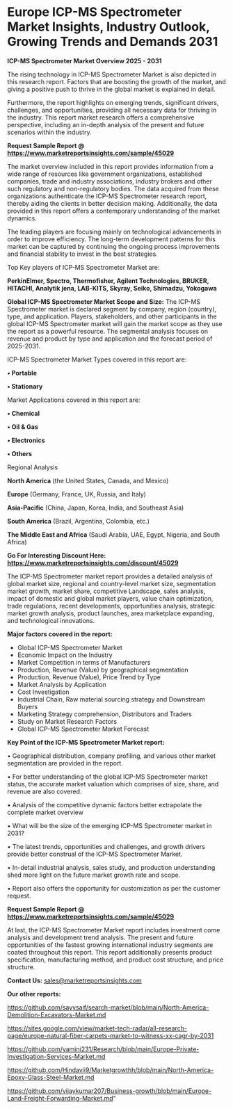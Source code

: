 # Europe ICP-MS Spectrometer Market Insights, Industry Outlook, Growing Trends and Demands 2031

<Strong> ICP-MS Spectrometer Market Overview 2025 - 2031</strong>

The rising technology in ICP-MS Spectrometer Market is also depicted in this research report. Factors that are boosting the growth of the market, and giving a positive push to thrive in the global market is explained in detail.

Furthermore, the report highlights on emerging trends, significant drivers, challenges, and opportunities, providing all necessary data for thriving in the industry. This report market research offers a comprehensive perspective, including an in-depth analysis of the present and future scenarios within the industry.

<strong>Request Sample Report @ <a href=https://www.marketreportsinsights.com/sample/45029>https://www.marketreportsinsights.com/sample/45029</a></strong>

The market overview included in this report provides information from a wide range of resources like government organizations, established companies, trade and industry associations, industry brokers and other such regulatory and non-regulatory bodies. The data acquired from these organizations authenticate the ICP-MS Spectrometer research report, thereby aiding the clients in better decision making. Additionally, the data provided in this report offers a contemporary understanding of the market dynamics.

The leading players are focusing mainly on technological advancements in order to improve efficiency. The long-term development patterns for this market can be captured by continuing the ongoing process improvements and financial stability to invest in the best strategies.

Top Key players of ICP-MS Spectrometer Market are:

<strong>PerkinElmer, Spectro, Thermofisher, Agilent Technologies, BRUKER, HITACHI, Analytik jena, LAB-KITS, Skyray, Seiko, Shimadzu, Yokogawa</strong>

<strong><b>Global ICP-MS Spectrometer Market Scope and Size:</b></strong>
The ICP-MS Spectrometer market is declared segment by company, region (country), type, and application. Players, stakeholders, and other participants in the global ICP-MS Spectrometer market will gain the market scope as they use the report as a powerful resource. The segmental analysis focuses on revenue and product by type and application and the forecast period of 2025-2031.

ICP-MS Spectrometer Market Types covered in this report are:

<strong>•  Portable

•  Stationary</strong>

Market Applications covered in this report are:

<strong>•  Chemical

•  Oil & Gas

•  Electronics

•  Others</strong> 

Regional Analysis

<strong>North America</strong> (the United States, Canada, and Mexico)

<strong>Europe</strong> (Germany, France, UK, Russia, and Italy)

<strong>Asia-Pacific</strong> (China, Japan, Korea, India, and Southeast Asia)

<strong>South America</strong> (Brazil, Argentina, Colombia, etc.)

<strong>The Middle East and Africa</strong> (Saudi Arabia, UAE, Egypt, Nigeria, and South Africa)

<strong>Go For Interesting Discount Here: <a href=https://www.marketreportsinsights.com/discount/45029>https://www.marketreportsinsights.com/discount/45029</a></strong>

The ICP-MS Spectrometer market report provides a detailed analysis of global market size, regional and country-level market size, segmentation market growth, market share, competitive Landscape, sales analysis, impact of domestic and global market players, value chain optimization, trade regulations, recent developments, opportunities analysis, strategic market growth analysis, product launches, area marketplace expanding, and technological innovations.

<strong><b>Major factors covered in the report:</b></strong>
<ul>
  <li>Global ICP-MS Spectrometer Market </li>
  <li>Economic Impact on the Industry</li>
  <li>Market Competition in terms of Manufacturers</li>
  <li>Production, Revenue (Value) by geographical segmentation</li>
  <li>Production, Revenue (Value), Price Trend by Type</li>
  <li>Market Analysis by Application</li>
  <li>Cost Investigation</li>
  <li>Industrial Chain, Raw material sourcing strategy and Downstream Buyers</li>
  <li>Marketing Strategy comprehension, Distributors and Traders</li>
  <li>Study on Market Research Factors</li>
  <li>Global ICP-MS Spectrometer Market Forecast</li>
</ul>

<strong><b>Key Point of the ICP-MS Spectrometer Market report:</b></strong>

• Geographical distribution, company profiling, and various other market segmentation are provided in the report.

• For better understanding of the global ICP-MS Spectrometer market status, the accurate market valuation which comprises of size, share, and revenue are also covered.

• Analysis of the competitive dynamic factors better extrapolate the complete market overview

• What will be the size of the emerging ICP-MS Spectrometer market in 2031?

• The latest trends, opportunities and challenges, and growth drivers provide better construal of the ICP-MS Spectrometer Market.

• In-detail industrial analysis, sales study, and production understanding shed more light on the future market growth rate and scope.

• Report also offers the opportunity for customization as per the customer request.

<strong>Request Sample Report @ <a href=https://www.marketreportsinsights.com/sample/45029>https://www.marketreportsinsights.com/sample/45029</a></strong>

At last, the ICP-MS Spectrometer Market report includes investment come analysis and development trend analysis. The present and future opportunities of the fastest growing international industry segments are coated throughout this report. This report additionally presents product specification, manufacturing method, and product cost structure, and price structure.

<strong>Contact Us:</strong>
sales@marketreportsinsights.com

<strong>Our other reports:</strong>

<a href=https://github.com/sayysaif/search-market/blob/main/North-America-Demolition-Excavators-Market.md>https://github.com/sayysaif/search-market/blob/main/North-America-Demolition-Excavators-Market.md</a>

<a href=https://sites.google.com/view/market-tech-radar/all-research-page/europe-natural-fiber-carpets-market-to-witness-xx-cagr-by-2031>https://sites.google.com/view/market-tech-radar/all-research-page/europe-natural-fiber-carpets-market-to-witness-xx-cagr-by-2031</a>

<a href=https://github.com/yamini231/Research/blob/main/Europe-Private-Investigation-Services-Market.md>https://github.com/yamini231/Research/blob/main/Europe-Private-Investigation-Services-Market.md</a>

<a href=https://github.com/Hindavii9/Marketgrowthh/blob/main/North-America-Epoxy-Glass-Steel-Market.md>https://github.com/Hindavii9/Marketgrowthh/blob/main/North-America-Epoxy-Glass-Steel-Market.md</a>

<a href=https://github.com/vijaykumar207/Business-growth/blob/main/Europe-Land-Freight-Forwarding-Market.md>https://github.com/vijaykumar207/Business-growth/blob/main/Europe-Land-Freight-Forwarding-Market.md</a>"
